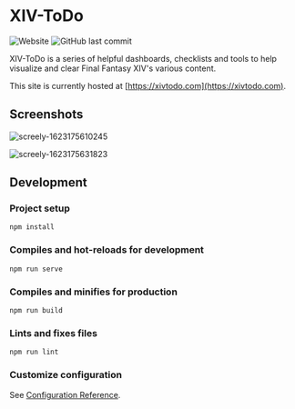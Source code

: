 # XIV-ToDo

![Website](https://img.shields.io/website?url=https%3A%2F%2Fxivtodo.com)
![GitHub last commit](https://img.shields.io/github/last-commit/bourgeoisor/xivtodo)

XIV-ToDo is a series of helpful dashboards, checklists and tools to help visualize and clear Final Fantasy XIV's various content.

This site is currently hosted at [https://xivtodo.com](https://xivtodo.com).

## Screenshots

![screely-1623175610245](https://user-images.githubusercontent.com/3271352/121235356-2a336800-c86b-11eb-9483-6431027efa06.png)

![screely-1623175631823](https://user-images.githubusercontent.com/3271352/121235385-34edfd00-c86b-11eb-80cb-f2e8c5320003.png)

## Development

### Project setup
```
npm install
```

### Compiles and hot-reloads for development
```
npm run serve
```

### Compiles and minifies for production
```
npm run build
```

### Lints and fixes files
```
npm run lint
```

### Customize configuration
See [Configuration Reference](https://cli.vuejs.org/config/).
